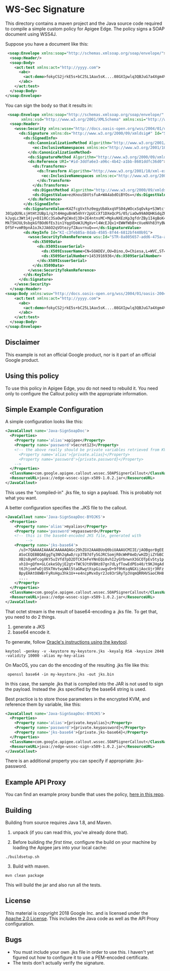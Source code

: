 # WS-Sec Signature

This directory contains a maven project and the Java source code  required to
compile a simple custom policy for Apigee Edge. The policy
signs a SOAP document using WSS4J.

Suppose you have a document like this:
```xml
 <soap:Envelope xmlns:soap="http://schemas.xmlsoap.org/soap/envelope/">
  <soap:Header/>
  <soap:Body>
    <act:test xmlns:act="http://yyyy.com">
      <abc>
        <act:demo>fokyCS2jrkE5s+bC25L1Aax5sK....08GXIpwlq3QBJuG7a4Xgm4Vk</act:demo>
      </abc>
    </act:test>
  </soap:Body>
</soap:Envelope>
```

You can sign the body so that it results in:

```xml
 <soap:Envelope xmlns:soap="http://schemas.xmlsoap.org/soap/envelope/"
       xmlns:xsd="http://www.w3.org/2001/XMLSchema" xmlns:xsi="http://www.w3.org/2001/XMLSchema-instance">
  <soap:Header>
    <wsse:Security xmlns:wsse="http://docs.oasis-open.org/wss/2004/01/oasis-200401-wss-wssecurity-secext-1.0.xsd" xmlns:wsu="http://docs.oasis-open.org/wss/2004/01/oasis-200401-wss-wssecurity-utility-1.0.xsd" soap:mustUnderstand="1">
      <ds:Signature xmlns:ds="http://www.w3.org/2000/09/xmldsig#" Id="SIG-1754a532-c1c5-42c1-b195-4a36b31ce9c9">
        <ds:SignedInfo>
          <ds:CanonicalizationMethod Algorithm="http://www.w3.org/2001/10/xml-exc-c14n#">
            <ec:InclusiveNamespaces xmlns:ec="http://www.w3.org/2001/10/xml-exc-c14n#" PrefixList="soap xsd xsi"/>
          </ds:CanonicalizationMethod>
          <ds:SignatureMethod Algorithm="http://www.w3.org/2000/09/xmldsig#rsa-sha1"/>
          <ds:Reference URI="#id-3ddfa6e3-a96c-4b42-a1bb-8601ddfc36d0">
            <ds:Transforms>
              <ds:Transform Algorithm="http://www.w3.org/2001/10/xml-exc-c14n#">
                <ec:InclusiveNamespaces xmlns:ec="http://www.w3.org/2001/10/xml-exc-c14n#" PrefixList="xsd xsi"/>
              </ds:Transform>
            </ds:Transforms>
            <ds:DigestMethod Algorithm="http://www.w3.org/2000/09/xmldsig#sha1"/>
            <ds:DigestValue>ezKnouSbVtsfuA+WA4abdOiBYOs=</ds:DigestValue>
          </ds:Reference>
        </ds:SignedInfo>
        <ds:SignatureValue>K4ZfcgVxthz0egyUbAkxqVFS04yWOcxSqOvkp+S3Wtcfe8wRMcGBx6gaaXMmz1IJXQIniPRwvRZF&#13;
301pQU9LsjHtHt2UBp1/qJt4HmguBnW54hYr2pUCcXf1DXeQcPS/05/iaOw99A0QHKGdqZRtgLGt&#13;
kJygLc3Wt14jy+DI10Cc3SaOwPgCWxdj3D+2E4ntnsMC+MgkuNXEzKp3gfdrZBy1I4gBoK4l1wGT&#13;
MkT5HJUL9sbgkGfBOd6fEs3in1YqgVDoWJLMgXv+l4WcEJQx1+EWWfWbB+cVueNVh83YyBWQKa+X&#13;
Df5F+vmR9pnA1oJkJJA6O2qVOtezyfZAuvrnuQ==</ds:SignatureValue>
        <ds:KeyInfo Id="KI-c3feb85a-8dab-4585-8f44-6812bf440b91">
          <wsse:SecurityTokenReference wsu:Id="STR-8a805657-add6-475a-aef7-b5eb2fb7fd15">
            <ds:X509Data>
              <ds:X509IssuerSerial>
                <ds:X509IssuerName>CN=SOADEV,OU=Dino,O=Chiesa,L=WVC,ST=WA,C=US</ds:X509IssuerName>
                <ds:X509SerialNumber>1453916936</ds:X509SerialNumber>
              </ds:X509IssuerSerial>
            </ds:X509Data>
          </wsse:SecurityTokenReference>
        </ds:KeyInfo>
      </ds:Signature>
    </wsse:Security>
  </soap:Header>
<soap:Body xmlns:wsu="http://docs.oasis-open.org/wss/2004/01/oasis-200401-wss-wssecurity-utility-1.0.xsd" wsu:Id="id-3ddfa6e3-a96c-4b42-a1bb-8601ddfc36d0">
    <act:test xmlns:act="http://yyyy.com">
      <abc>
        <act:demo>fokyCS2jrkE5s+bC25L1Aax5sK....08GXIpwlq3QBJuG7a4Xgm4Vk</act:demo>
      </abc>
    </act:test>
  </soap:Body>
</soap:Envelope>
```

## Disclaimer

This example is not an official Google product, nor is it part of an official Google product.


## Using this policy

To use this policy in Apigee Edge, you do not need to rebuild it. You need only to configure the Callout policy with the appropriate information. 

## Simple Example Configuration

A simple configuration looks like this:

```xml
<JavaCallout name='Java-SignSoapDoc'>
  <Properties>
    <Property name='alias'>apigee</Property>
    <Property name='password'>Secret123</Property>
    <!-- the above really should be private variables retrieved from KVM:
      <Property name='alias'>{private.alias}</Property>
      <Property name='password'>{private.password}</Property>
    -->
  </Properties>
  <ClassName>com.google.apigee.callout.wssec.SOAPSignerCallout</ClassName>
  <ResourceURL>java://edge-wssec-sign-x509-1.0.2.jar</ResourceURL>
</JavaCallout>
```

This uses the "compiled-in" .jks file, to sign a payload. This is probably not what you want.

A better configuration specifies the .JKS file to the callout.

```xml
<JavaCallout name='Java-SignSoapDoc-BYOJKS'>
  <Properties>
    <Property name='alias'>myalias</Property>
    <Property name='password'>mypassword</Property>
    <!-- this is the base64-encoded JKS file, generated with
         -->
    <Property name='jks-base64'>
      /u3+7QAAAAIAAAACAAAAAQAGc29hZGV2AAABUoQ0biUAAAUCMIIE/jAOBgorBgEE
      ASoCEQEBBQAEggTq3Nh2qAwD/cp3TB7dfy5GJRCSomjR0cWHPAeD/wHZDjiZYbBC
      XB2sByHfcogXKY5uIVfd7pD2DTCK3eFeYNnEQi0vhI2yGYbnwnX3GCOTpEv5ty1p
      xh1O+gQfm+GLCekeSOyjE2gt+TWC9Jt0VBHz87gn7dLyfTowEdPEo40/t9KJHgAd
      t6JhjomFwDjO5kTHvtwyWAl5taGRwgtXspGiuwgvD+9f9hKsqNGXijAocUjr3RFz
      BpyEHAtO8WBrFyRsHgu3hk1U++e4ncpMvxOyr2Jo93rSRyTp3VqmQRRHVSaoCRH8
      ....
    </Property>
  </Properties>
  <ClassName>com.google.apigee.callout.wssec.SOAPSignerCallout</ClassName>
  <ResourceURL>java://edge-wssec-sign-x509-1.0.2.jar</ResourceURL>
</JavaCallout>
```

That octet stream is the result of base64-encoding a .jks file. To get that, you need to do 2 things.

1. generate a JKS
2. base64 encode it.

To generate, follow [Oracle's instructions using the keytool](https://docs.oracle.com/cd/E19509-01/820-3503/ggfen/index.html).

```
keytool -genkey -v -keystore my-keystore.jks -keyalg RSA -keysize 2048 -validity 10000 -alias my-key-alias
```

On MacOS, you can do the encoding of the resulting .jks file like this:
```
 openssl base64 -in my-keystore.jks -out jks.bin
```

In this case, the sample .jks that is compiled into the JAR is not used to sign the payload. Instead the
.jks specified by the base64 string is used.


Best practice is to store those parameters in the encrypted
KVM, and reference them by variable, like this:

```xml
<JavaCallout name='Java-SignSoapDoc-BYOJKS'>
  <Properties>
    <Property name='alias'>{private.keyalias}</Property>
    <Property name='password'>{private.keypassword}</Property>
    <Property name='jks-base64'>{private.jks-base64}</Property>
  </Properties>
  <ClassName>com.google.apigee.callout.wssec.SOAPSignerCallout</ClassName>
  <ResourceURL>java://edge-wssec-sign-x509-1.0.2.jar</ResourceURL>
</JavaCallout>
```

There is an additional property you can specify if appropriate: jks-password.


## Example API Proxy

You can find an example proxy bundle that uses the policy, [here in this repo](example-bundle/apiproxy).



## Building

Building from source requires Java 1.8, and Maven.

1. unpack (if you can read this, you've already done that).

2. Before building _the first time_, configure the build on your machine by loading the Apigee jars into your local cache:
  ```
  ./buildsetup.sh
  ```

3. Build with maven.
  ```
  mvn clean package
  ```
  This will build the jar and also run all the tests.




## License

This material is copyright 2018 Google Inc.  and is licensed under the
[Apache 2.0 License](LICENSE). This includes the Java code as well as
the API Proxy configuration.

## Bugs

* You must include your own .jks file in order to use this. I haven't yet figured out how to configure it to use a PEM-encoded certificate.
* The tests don't actually verify the signature.

